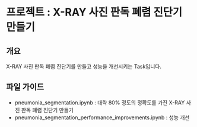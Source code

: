# 프로젝트 : X-RAY 사진 판독 폐렴 진단기 만들기  

## 개요  
X-RAY 사진 판독 폐렴 진단기를 만들고 성능을 개선시키는 Task입니다.  

## 파일 가이드
- pneumonia_segmentation.ipynb : 대략 80% 정도의 정확도를 가진 X-RAY 사진 판독 폐렴 진단기 만들기
- pneumonia_segmentation_performance_improvements.ipynb : 성능 개선
